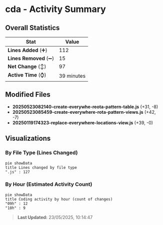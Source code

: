 # cda - Activity Summary 

## Overall Statistics

| Stat                   | Value                                                             |
| ---------------------- | ----------------------------------------------------------------- |
| **Lines Added** (➕)   | 112                                          |
| **Lines Removed** (➖) | 15                                        |
| **Net Change** (↕)    | 97                |
| **Active Time** (⌚)   | 39 minutes |


## Modified Files
- **20250523082140-create-everywhe-reota-pattern-table.js** (+31, -8)
- **20250523085459-create-everywhere-rota-pattern-views.js** (+42, -7)
- **20250119174323-replace-everywhere-locations-view.js** (+39, -0)

## Visualizations

### By File Type (Lines Changed)

```mermaid
pie showData
title Lines changed by file type
".js" : 127
```

### By Hour (Estimated Activity Count)

```mermaid
pie showData
title Coding activity by hour (count of changes)
"09h" : 12
"10h" : 9
```


> **Last Updated:** 23/05/2025, 10:14:47